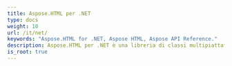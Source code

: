 ```yaml
---
title: Aspose.HTML per .NET
type: docs
weight: 10
url: /it/net/
keywords: "Aspose.HTML for .NET, Aspose HTML, Aspose API Reference."
description: Aspose.HTML per .NET è una libreria di classi multipiattaforma che consente alle applicazioni di eseguire un'ampia gamma di attività di manipolazione HTML.
is_root: true
---
```

